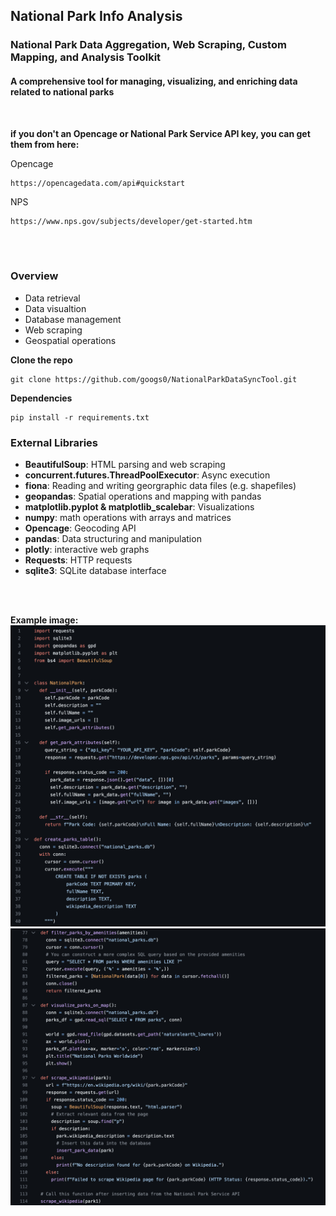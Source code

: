 ## National Park Info Analysis

### National Park Data Aggregation, Web Scraping, Custom Mapping, and Analysis Toolkit
#### A comprehensive tool for managing, visualizing, and enriching data related to national parks

<br>

**if you don't an Opencage or National Park Service API key, you can get them from here:**

Opencage
```
https://opencagedata.com/api#quickstart
```

NPS
```
https://www.nps.gov/subjects/developer/get-started.htm
```

<br>
<br>

### Overview
- Data retrieval
- Data visualtion
- Database management
- Web scraping
- Geospatial operations

**Clone the repo**
```
git clone https://github.com/googs0/NationalParkDataSyncTool.git
```

**Dependencies**
```
pip install -r requirements.txt
```

### External Libraries
- **BeautifulSoup**: HTML parsing and web scraping
- **concurrent.futures.ThreadPoolExecutor**: Async execution
- **fiona**: Reading and writing georgraphic data files (e.g. shapefiles)
- **geopandas**: Spatial operations and mapping with pandas
- **matplotlib.pyplot & matplotlib_scalebar**: Visualizations
- **numpy**: math operations with arrays and matrices
- **Opencage**: Geocoding API
- **pandas**: Data structuring and manipulation
- **plotly**: interactive web graphs
- **Requests**: HTTP requests
- **sqlite3**: SQLite database interface

<br>
<br>

**Example image:**
![NPS API Request Class Example Screen](/assets/nps_api_screen1.png)
![NPS API Request Class Example Screen](/assets/nps_api_screen2.png)
